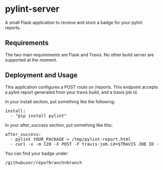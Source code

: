 pylint-server
====

A small Flask application to receive and store a badge for your pylint
reports.

## Requirements

The two main requirements are Flask and Travis.  No other build server are
supported at the moment.

## Deployment and Usage

This application configures a POST route on /reports.  This endpoint accepts
a pylint report generated from your travis build, and a travis job id.

In your install section, put something like the following:

<pre>
install:
  - "pip install pylint"
</pre>

In your after_success section, put something like this:

<pre>
after_success:
  - pylint YOUR_PACKAGE > /tmp/pylint-report.html
  - curl -v -m 120 -X POST -F travis-job-id=$TRAVIS_JOB_ID -F pylint-report=@/tmp/pylint-report.html https://pylint-server.herokuapp.com/travis
</pre>

You can find your badge under:

<pre>
/githubuser/repo?branch=branch
</pre>
